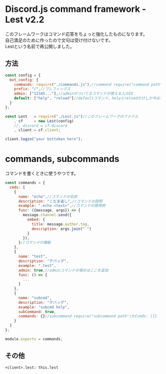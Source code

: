 # Discord.js command framework - Lest v2.2
このフレームワークはコマンド応答をちょっと強化したものになります。
<br>自己満足のために作ったので文句は受け付けないです。
<br>Lestという名前で再公開しました。

## 方法

```javascript
const config = {
  bot_config: {
    commands: require("./commands.js"),//command require("command path")か{cmds: []}
    prefix: "/",//プレフィックス
    admin: ["12345..."],//adminがついてるコマンドが使える人のID
    default: ["help", "reload"]//defaultコマンド、helpとreloadだけしか今はない
  }
};

const Lest   = require("./Lest.js")//このフレームワークのファイル
    , cf     = new Lest(config)
    //, discord = cf.discord
    , client = cf.client;

client.login("your bottoken here");
```

# commands, subcommands
コマンドを書くときに使うやつです。
```javascript
const commands = {
  cmds: [
    {
      name: "echo",//コマンドの名前
      description: "こだま返し",//コマンドの説明
      example: ".echo <text>",//コマンドの使用例
      func: ({message, args}) => {
        message.channel.send({
          embed: {
            title: message.author.tag,
            description: args.join(" ")
          }
        });
      }//コマンドの機能
    },
    {
      name: "test",
      description: "デバッグ",
      example: ".test",
      admin: true,//adminコマンドの場合はここを追加
      func: () => {
        ...
      }
    },
    {
      name: "subcmd",
      description: "デバッグ",
      example: "subcmd help",
      subCommand: true,
      commands: {}//subcommand require("subcommand path")か{cmds: []}
    }
  ]
};

module.exports = commands;
```

## その他
`<client>.lest: this.lest`
